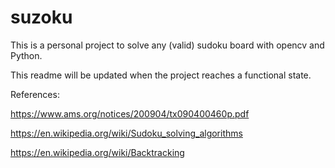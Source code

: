 # suzoku
This is a personal project to solve any (valid) sudoku board with opencv and Python.

This readme will be updated when the project reaches a functional state.

References:

https://www.ams.org/notices/200904/tx090400460p.pdf

https://en.wikipedia.org/wiki/Sudoku_solving_algorithms

https://en.wikipedia.org/wiki/Backtracking
